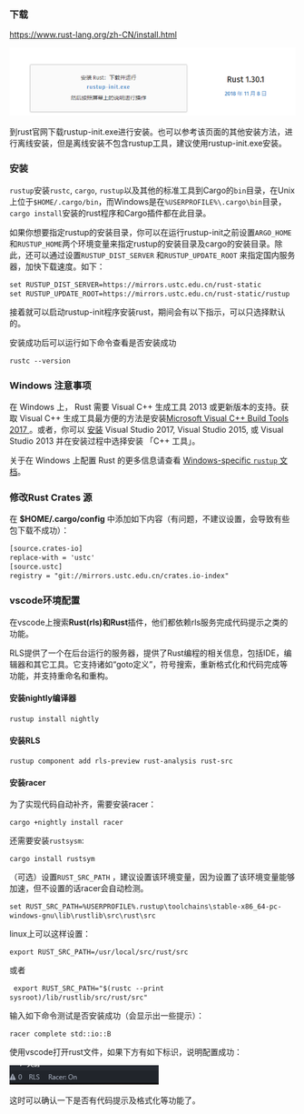 ### 下载

https://www.rust-lang.org/zh-CN/install.html

![1542445075816](.\assets\1542445075816.png)

到rust官网下载rustup-init.exe进行安装。也可以参考该页面的其他安装方法，进行离线安装，但是离线安装不包含rustup工具，建议使用rustup-init.exe安装。

### 安装

`rustup`安装`rustc`, `cargo`, `rustup`以及其他的标准工具到Cargo的`bin`目录，在Unix上位于`$HOME/.cargo/bin`，而Windows是在`%USERPROFILE%\.cargo\bin`目录，`cargo install`安装的rust程序和Cargo插件都在此目录。

如果你想要指定rustup的安装目录，你可以在运行rustup-init之前设置`ARGO_HOME` 和`RUSTUP_HOME`两个环境变量来指定rustup的安装目录及cargo的安装目录。除此，还可以通过设置`RUSTUP_DIST_SERVER` 和`RUSTUP_UPDATE_ROOT` 来指定国内服务器，加快下载速度。如下：

```shell
set RUSTUP_DIST_SERVER=https://mirrors.ustc.edu.cn/rust-static
set RUSTUP_UPDATE_ROOT=https://mirrors.ustc.edu.cn/rust-static/rustup
```

接着就可以启动rustup-init程序安装rust，期间会有以下指示，可以只选择默认的。

安装成功后可以运行如下命令查看是否安装成功

```shell
rustc --version
```



### Windows 注意事项

在 Windows 上， Rust 需要 Visual C++ 生成工具 2013 或更新版本的支持。获取 Visual C++ 生成工具最方便的方法是安装[Microsoft Visual C++ Build Tools 2017 ](https://www.visualstudio.com/downloads/#build-tools-for-visual-studio-2017)。或者，你可以 [安装](https://www.visualstudio.com/downloads/) Visual Studio 2017, Visual Studio 2015, 或 Visual Studio 2013 并在安装过程中选择安装 「C++ 工具」。

关于在 Windows 上配置 Rust 的更多信息请查看 [Windows-specific `rustup` 文档](https://github.com/rust-lang-nursery/rustup.rs/blob/master/README.md#working-with-rust-on-windows)。

### 修改Rust Crates 源

在 **$HOME/.cargo/config** 中添加如下内容（有问题，不建议设置，会导致有些包下载不成功）：

```none
[source.crates-io]
replace-with = 'ustc'
[source.ustc]
registry = "git://mirrors.ustc.edu.cn/crates.io-index"
```

### vscode环境配置

在vscode上搜索**Rust(rls)**和**Rust**插件，他们都依赖rls服务完成代码提示之类的功能。

RLS提供了一个在后台运行的服务器，提供了Rust编程的相关信息，包括IDE，编辑器和其它工具。它支持诸如“goto定义”，符号搜索，重新格式化和代码完成等功能，并支持重命名和重构。

#### 安装nightly编译器

```shell
rustup install nightly
```

#### 安装RLS

```shell
rustup component add rls-preview rust-analysis rust-src
```

####  安装racer

为了实现代码自动补齐，需要安装racer：

```shell
cargo +nightly install racer
```

还需要安装`rustsysm`:

```shell
cargo install rustsym
```

（可选）设置`RUST_SRC_PATH` ，建议设置该环境变量，因为设置了该环境变量能够加速，但不设置的话racer会自动检测。

```shell
set RUST_SRC_PATH=%USERPROFILE%.rustup\toolchains\stable-x86_64-pc-windows-gnu\lib\rustlib\src\rust\src
```

linux上可以这样设置：

```shell
export RUST_SRC_PATH=/usr/local/src/rust/src
```

或者

```shell
 export RUST_SRC_PATH="$(rustc --print sysroot)/lib/rustlib/src/rust/src"
```

输入如下命令测试是否安装成功（会显示出一些提示）：

```shell
racer complete std::io::B
```

使用vscode打开rust文件，如果下方有如下标识，说明配置成功：

![1542447669509](.\assets\1542447669509.png)

这时可以确认一下是否有代码提示及格式化等功能了。